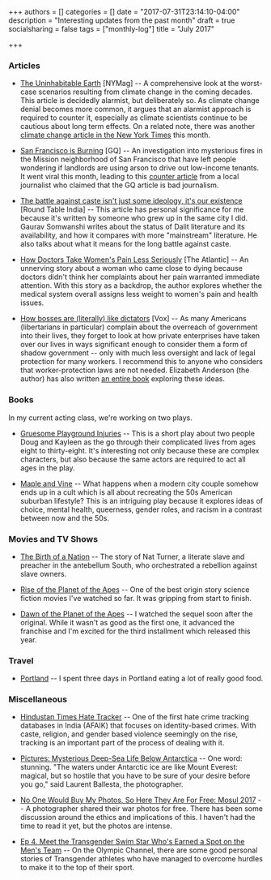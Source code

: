 +++
authors = []
categories = []
date = "2017-07-31T23:14:10-04:00"
description = "Interesting updates from the past month"
draft = true
socialsharing = false
tags = ["monthly-log"]
title = "July 2017"

+++

### Articles

- [The Uninhabitable Earth](http://nymag.com/daily/intelligencer/2017/07/climate-change-earth-too-hot-for-humans.html) [NYMag] -- A comprehensive look at the worst-case scenarios resulting from climate change in the coming decades. This article
is decidedly alarmist, but deliberately so. As climate change denial becomes more common,
it argues that an alarmist approach is required to counter it, especially as climate scientists continue to be cautious about long term effects. On a related note, there
was another [climate change article in the New York Times](https://www.nytimes.com/interactive/2017/07/13/climate/climate-change-make-a-difference-quiz.html) this month.

- [San Francisco is Burning](http://www.gq.com/story/san-francisco-is-burning) [GQ] -- An investigation into mysterious fires in the Mission neighborhood of San Francisco that have left people wondering if landlords are using arson to drive out low-income tenants. It went viral this month, leading to this [counter article](https://modernluxury.com/san-francisco/story/gqs-san-francisco-burning-story-massive-troll-some-shoddy-reporting) from a local journalist who claimed that the GQ article is bad journalism.

- [The battle against caste isn't just some ideology, it's our existence](http://roundtableindia.co.in/index.php?option=com_content&view=article&id=7743:the-battle-against-caste-is-not-some-ideology-it-is-our-existence&catid=119:feature&Itemid=132) [Round Table India] -- This article has personal significance for me because it's written by someone who grew up in the same city I did. Gaurav Somwanshi writes about the status of Dalit literature and its availability, and how it compares with more "mainstream" literature. He also talks about what it means for the long battle against caste.

- [How Doctors Take Women's Pain Less Seriously](https://www.theatlantic.com/health/archive/2015/10/emergency-room-wait-times-sexism/410515/) [The Atlantic] -- An unnerving story about a woman who came close to dying because doctors didn't think her complaints about her pain warranted immediate attention. With this story as a backdrop, the author explores whether the medical system overall assigns less weight to women's pain and health issues.

- [How bosses are (literally) like dictators](https://www.vox.com/the-big-idea/2017/7/17/15973478/bosses-dictators-workplace-rights-free-markets-unions) [Vox] -- As many Americans (libertarians in particular) complain about the overreach of government into their lives, they forget to look at how private enterprises have taken over our lives in ways significant enough to consider them a form of shadow government -- only with much less oversight and lack of legal protection for many workers. I recommend this to anyone who considers that worker-protection laws are not needed. Elizabeth Anderson (the author) has also written [an entire book](https://www.goodreads.com/book/show/32889465-private-government) exploring these ideas.

### Books

In my current acting class, we're working on two plays.

- [Gruesome Playground Injuries](https://www.goodreads.com/book/show/16100483-gruesome-playground-injuries) -- This is a short play about two people Doug and Kayleen as the go through their complicated lives from ages eight to thirty-eight. It's interesting not only because these are complex characters, but also because the same actors are required to act all ages in the play.

- [Maple and Vine](https://www.goodreads.com/book/show/13733413-maple-and-vine) -- What happens when a modern city couple somehow ends up in a cult which is all about recreating the 50s American suburban lifestyle? This is an intriguing play because it explores ideas of choice, mental health, queerness, gender roles, and racism in a contrast between now and the 50s.

### Movies and TV Shows

- [The Birth of a Nation](http://www.imdb.com/title/tt4196450/) -- The story of Nat Turner, a literate slave and preacher in the antebellum South, who orchestrated a rebellion against
slave owners.

- [Rise of the Planet of the Apes](http://www.imdb.com/title/tt1318514) -- One of the best origin story science fiction movies I've watched so far. It was gripping from start to finish.

- [Dawn of the Planet of the Apes](http://www.imdb.com/title/tt2103281) -- I watched the sequel soon after the original. While it wasn't as good as the first one, it advanced the franchise and I'm excited for the third installment which released this year.

### Travel

- [Portland](/experiences/portland-july-2017) -- I spent three days in Portland eating a lot of really good food.

### Miscellaneous

- [Hindustan Times Hate Tracker](http://www.hindustantimes.com/hate-tracker) -- One of the first hate crime tracking databases in India (AFAIK) that focuses on identity-based crimes. With caste, religion, and gender based violence seemingly on the rise, tracking is an important part of the process of dealing with it.

- [Pictures: Mysterious Deep-Sea Life Below Antarctica](http://www.nationalgeographic.com/photography/proof/2017/06/under-antarctica-behind-scenes-photo/) -- One word: stunning. "The waters under Antarctic ice are like Mount Everest: magical, but so hostile that you have to be sure of your desire before you go," said Laurent Ballesta, the photographer.

- [No One Would Buy My Photos, So Here They Are For Free: Mosul 2017](https://petapixel.com/2017/07/05/no-one-buy-photos-free-mosul-2017/) -- A photographer shared their war photos for free. There has been some discussion around the ethics and implications of this. I haven't had the time to read it yet, but the photos are intense.

- [Ep 4. Meet the Transgender Swim Star Who's Earned a Spot on the Men's Team](https://www.olympicchannel.com/en/playback/identify/identify/meet-the-transgender-swim-star-whos-earned-a-spot-on-the-mens-team/) -- On the Olympic Channel, there are some good personal stories of Transgender athletes who have managed to overcome hurdles to make it to the top of their sport.

